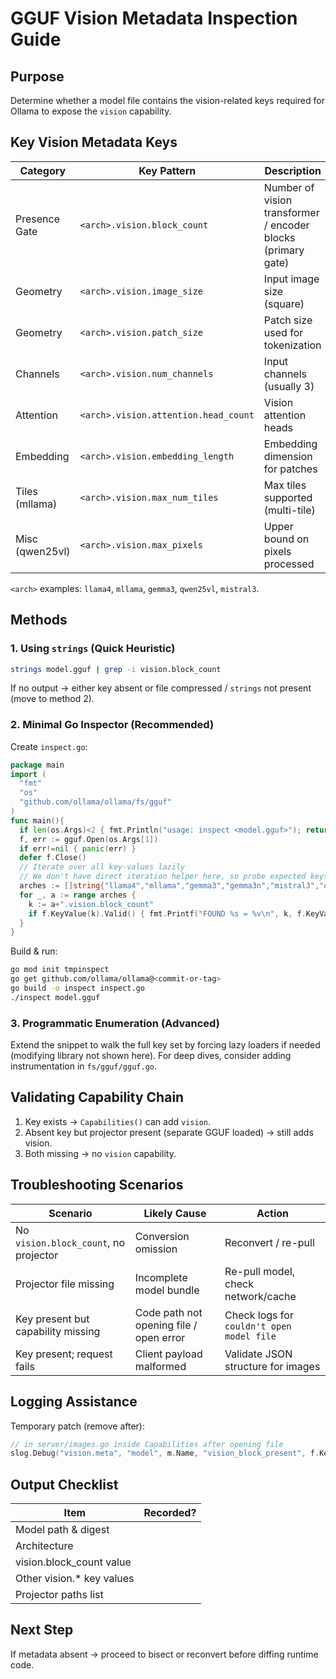 # GGUF Vision Metadata Inspection Guide

## Purpose
Determine whether a model file contains the vision-related keys required for Ollama to expose the `vision` capability.

## Key Vision Metadata Keys
| Category | Key Pattern | Description |
| -------- | ----------- | ----------- |
| Presence Gate | `<arch>.vision.block_count` | Number of vision transformer / encoder blocks (primary gate) |
| Geometry | `<arch>.vision.image_size` | Input image size (square) |
| Geometry | `<arch>.vision.patch_size` | Patch size used for tokenization |
| Channels | `<arch>.vision.num_channels` | Input channels (usually 3) |
| Attention | `<arch>.vision.attention.head_count` | Vision attention heads |
| Embedding | `<arch>.vision.embedding_length` | Embedding dimension for patches |
| Tiles (mllama) | `<arch>.vision.max_num_tiles` | Max tiles supported (multi-tile) |
| Misc (qwen25vl) | `<arch>.vision.max_pixels` | Upper bound on pixels processed |

`<arch>` examples: `llama4`, `mllama`, `gemma3`, `qwen25vl`, `mistral3`.

## Methods
### 1. Using `strings` (Quick Heuristic)
```bash
strings model.gguf | grep -i vision.block_count
```
If no output → either key absent or file compressed / `strings` not present (move to method 2).

### 2. Minimal Go Inspector (Recommended)
Create `inspect.go`:
```go
package main
import (
  "fmt"
  "os"
  "github.com/ollama/ollama/fs/gguf"
)
func main(){
  if len(os.Args)<2 { fmt.Println("usage: inspect <model.gguf>"); return }
  f, err := gguf.Open(os.Args[1])
  if err!=nil { panic(err) }
  defer f.Close()
  // Iterate over all key-values lazily
  // We don't have direct iteration helper here, so probe expected keys
  arches := []string{"llama4","mllama","gemma3","gemma3n","mistral3","qwen25vl"}
  for _, a := range arches {
    k := a+".vision.block_count"
    if f.KeyValue(k).Valid() { fmt.Printf("FOUND %s = %v\n", k, f.KeyValue(k).Value) }
  }
}
```
Build & run:
```bash
go mod init tmpinspect
go get github.com/ollama/ollama@<commit-or-tag>
go build -o inspect inspect.go
./inspect model.gguf
```

### 3. Programmatic Enumeration (Advanced)
Extend the snippet to walk the full key set by forcing lazy loaders if needed (modifying library not shown here). For deep dives, consider adding instrumentation in `fs/gguf/gguf.go`.

## Validating Capability Chain
1. Key exists → `Capabilities()` can add `vision`.
2. Absent key but projector present (separate GGUF loaded) → still adds vision.
3. Both missing → no `vision` capability.

## Troubleshooting Scenarios
| Scenario | Likely Cause | Action |
| -------- | ----------- | ------ |
| No `vision.block_count`, no projector | Conversion omission | Reconvert / re-pull |
| Projector file missing | Incomplete model bundle | Re-pull model, check network/cache |
| Key present but capability missing | Code path not opening file / open error | Check logs for `couldn't open model file` |
| Key present; request fails | Client payload malformed | Validate JSON structure for images |

## Logging Assistance
Temporary patch (remove after):
```go
// in server/images.go inside Capabilities after opening file
slog.Debug("vision.meta", "model", m.Name, "vision_block_present", f.KeyValue("vision.block_count").Valid())
```

## Output Checklist
| Item | Recorded? |
| ---- | --------- |
| Model path & digest |  |
| Architecture |  |
| vision.block_count value |  |
| Other vision.* key values |  |
| Projector paths list |  |

## Next Step
If metadata absent → proceed to bisect or reconvert before diffing runtime code.
